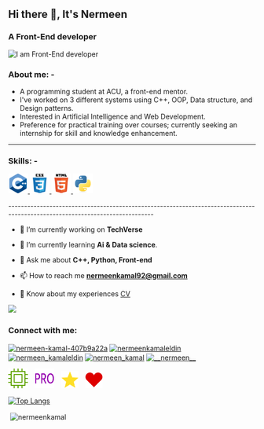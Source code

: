 ## Hi there 👋, It's Nermeen
### A Front-End developer

![I am Front-End developer](https://media.licdn.com/dms/image/D4D16AQHO3fIdGNFhrQ/profile-displaybackgroundimage-shrink_350_1400/0/1691346741075?e=1697068800&v=beta&t=OqX16nZDajGtNM0ek4aVbYByhS4jUg-Q4RKXGXruVkE)

### About me: -
* A programming student at ACU, a front-end mentor.
* I've worked on 3 different systems using C++, OOP, Data structure, and Design patterns.
* Interested in Artificial Intelligence and Web Development.
* Preference for practical training over courses; currently seeking an internship for skill and knowledge enhancement.
----------------------------------------------------------------------------------------------------------------------------
### Skills: -
<p align="left"> <a href="https://www.w3schools.com/cpp/" target="_blank" rel="noreferrer"> <img src="https://raw.githubusercontent.com/devicons/devicon/master/icons/cplusplus/cplusplus-original.svg" alt="cplusplus" width="40" height="40"/> </a> <a href="https://www.w3schools.com/css/" target="_blank" rel="noreferrer"> <img src="https://raw.githubusercontent.com/devicons/devicon/master/icons/css3/css3-original-wordmark.svg" alt="css3" width="40" height="40"/> </a> <a href="https://www.w3.org/html/" target="_blank" rel="noreferrer"> <img src="https://raw.githubusercontent.com/devicons/devicon/master/icons/html5/html5-original-wordmark.svg" alt="html5" width="40" height="40"/> </a> <a href="https://www.python.org" target="_blank" rel="noreferrer"> <img src="https://raw.githubusercontent.com/devicons/devicon/master/icons/python/python-original.svg" alt="python" width="40" height="40"/> </a> </p>
----------------------------------------------------------------------------------------------------------------------------

- 🔭 I’m currently working on **TechVerse**
  
- 🌱 I’m currently learning **Ai & Data science**.
  
- 💬 Ask me about **C++, Python, Front-end**

- 📫 How to reach me **nermeenkamal92@gmail.com**

- 📄 Know about my experiences [CV](https://drive.google.com/drive/folders/1PhbM5zYMsGsXbEAQ30Evf1-UjOD3PO5e?usp=drive_link)

<img src='https://th.bing.com/th/id/R.21116158daaeb1459b4ec0758505e1ad?rik=ymQdzmyYITrBnQ&pid=ImgRaw&r=0' width=700px>





<h3 align="left">Connect with me:</h3>
<p align="left">
<a href="https://linkedin.com/in/nermeen-kamal-407b9a22a" target="blank"><img align="center" src="https://raw.githubusercontent.com/rahuldkjain/github-profile-readme-generator/master/src/images/icons/Social/linked-in-alt.svg" alt="nermeen-kamal-407b9a22a" height="30" width="40" /></a>
<a href="https://fb.com/nermeenkamaleldin" target="blank"><img align="center" src="https://raw.githubusercontent.com/rahuldkjain/github-profile-readme-generator/master/src/images/icons/Social/facebook.svg" alt="nermeenkamaleldin" height="30" width="40" /></a>
<a href="https://instagram.com/nermeen_kamaleldin" target="blank"><img align="center" src="https://raw.githubusercontent.com/rahuldkjain/github-profile-readme-generator/master/src/images/icons/Social/instagram.svg" alt="nermeen_kamaleldin" height="30" width="40" /></a>
<a href="https://www.behance.net/nermeen_kamal" target="blank"><img align="center" src="https://raw.githubusercontent.com/rahuldkjain/github-profile-readme-generator/master/src/images/icons/Social/behance.svg" alt="nermeen_kamal" height="30" width="40" /></a>
<a href="https://codeforces.com/profile/__nermeen__" target="blank"><img align="center" src="https://raw.githubusercontent.com/rahuldkjain/github-profile-readme-generator/master/src/images/icons/Social/codeforces.svg" alt="__nermeen__" height="30" width="40" /></a>
</p>



<a href='https://docs.github.com/en/developers'><img src='https://raw.githubusercontent.com/acervenky/animated-github-badges/master/assets/devbadge.gif' width='40' height='40'></a> <a href='https://github.com/pricing'><img src='https://raw.githubusercontent.com/acervenky/animated-github-badges/master/assets/pro.gif' width='40' height='40'></a> <a href='https://stars.github.com/'><img src='https://raw.githubusercontent.com/acervenky/animated-github-badges/master/assets/starbadge.gif' width='35' height='35'></a> <a href='https://docs.github.com/en/github/supporting-the-open-source-community-with-github-sponsors'><img src='https://raw.githubusercontent.com/acervenky/animated-github-badges/master/assets/sponsorbadge.gif' width='35' height='35'></a> 

[![Top Langs](https://github-readme-stats.vercel.app/api/top-langs/?username=NermeenKamal)](https://github.com/anuraghazra/github-readme-stats)

<p>&nbsp;<img align="center" src="https://github-readme-stats.vercel.app/api?username=nermeenkamal&show_icons=true&locale=en" alt="nermeenkamal" /></p>

